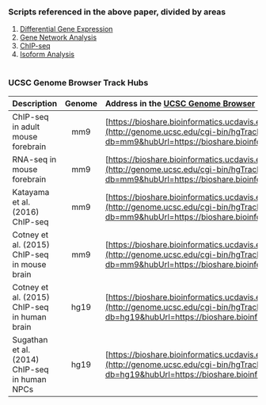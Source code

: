 ### Scripts referenced in the above paper, divided by areas

1. [Differential Gene Expression](https://github.com/NordNeurogenomicsLab/Publications/tree/master/Gompers_NatNeuro_2017/1.%20Differential%20Gene%20Expression)
2. [Gene Network Analysis](https://github.com/NordNeurogenomicsLab/Publications/tree/master/Gompers_NatNeuro_2017/2.%20Gene%20Network%20Analysis)
3. [ChIP-seq](https://github.com/NordNeurogenomicsLab/Publications/tree/master/Gompers_NatNeuro_2017/3.%20ChIP-seq)
4. [Isoform Analysis](https://github.com/NordNeurogenomicsLab/Publications/tree/master/Gompers_NatNeuro_2017/4.%20Isoform%20Analysis)




#

### UCSC Genome Browser Track Hubs



| Description                                   | Genome  | Address in the [UCSC Genome Browser](https://genome.ucsc.edu/cgi-bin/hgHubConnect) URL Track Hub page   |
| :---                                          | :---:   | :---        |
| ChIP-seq in adult mouse forebrain             | mm9     | [https://bioshare.bioinformatics.ucdavis.edu/bioshare/download/iu1jtcwsudw3v4q/Chd8/ChIPseq/Gompers.ChIP.txt](http://genome.ucsc.edu/cgi-bin/hgTracks?db=mm9&hubUrl=https://bioshare.bioinformatics.ucdavis.edu/bioshare/download/iu1jtcwsudw3v4q/Chd8/ChIPseq/Gompers.ChIP.txt)  |
| RNA-seq in mouse forebrain                    | mm9     | [https://bioshare.bioinformatics.ucdavis.edu/bioshare/download/iu1jtcwsudw3v4q/Chd8/RNAseq/Gompers.RNA.txt](http://genome.ucsc.edu/cgi-bin/hgTracks?db=mm9&hubUrl=https://bioshare.bioinformatics.ucdavis.edu/bioshare/download/iu1jtcwsudw3v4q/Chd8/RNAseq/Gompers.RNA.txt)  |
| Katayama et al. (2016) ChIP-seq               | mm9     | [https://bioshare.bioinformatics.ucdavis.edu/bioshare/download/iu1jtcwsudw3v4q/Chd8_external/katayama/Katayama.txt](http://genome.ucsc.edu/cgi-bin/hgTracks?db=mm9&hubUrl=https://bioshare.bioinformatics.ucdavis.edu/bioshare/download/iu1jtcwsudw3v4q/Chd8_external/katayama/Katayama.txt)  |
| Cotney et al. (2015) ChIP-seq in mouse brain  | mm9     | [https://bioshare.bioinformatics.ucdavis.edu/bioshare/download/iu1jtcwsudw3v4q/Chd8_external/cotney/Cotney.txt](http://genome.ucsc.edu/cgi-bin/hgTracks?db=mm9&hubUrl=https://bioshare.bioinformatics.ucdavis.edu/bioshare/download/iu1jtcwsudw3v4q/Chd8_external/cotney/Cotney.txt)  |
| Cotney et al. (2015) ChIP-seq in human brain  | hg19    | [https://bioshare.bioinformatics.ucdavis.edu/bioshare/download/iu1jtcwsudw3v4q/Chd8_external/cotney/Cotney_human.txt](http://genome.ucsc.edu/cgi-bin/hgTracks?db=hg19&hubUrl=https://bioshare.bioinformatics.ucdavis.edu/bioshare/download/iu1jtcwsudw3v4q/Chd8_external/cotney/Cotney_human.txt)  |
| Sugathan et al. (2014) ChIP-seq in human NPCs | hg19    | [https://bioshare.bioinformatics.ucdavis.edu/bioshare/download/iu1jtcwsudw3v4q/Chd8_external/sugathan/Sugathan.txt](http://genome.ucsc.edu/cgi-bin/hgTracks?db=hg19&hubUrl=https://bioshare.bioinformatics.ucdavis.edu/bioshare/download/iu1jtcwsudw3v4q/Chd8_external/sugathan/Sugathan.txt)  |


